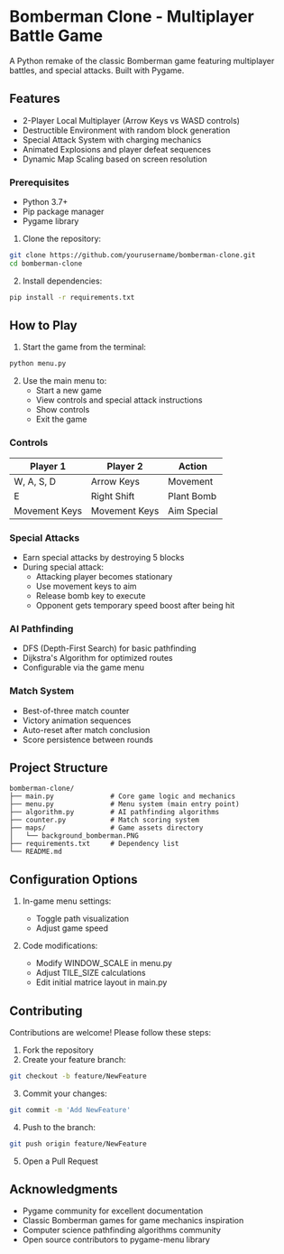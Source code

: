 # Bomberman Clone - Multiplayer Battle Game

A Python remake of the classic Bomberman game featuring multiplayer battles, and special attacks. Built with Pygame.

## Features

- 2-Player Local Multiplayer (Arrow Keys vs WASD controls)
- Destructible Environment with random block generation
- Special Attack System with charging mechanics
- Animated Explosions and player defeat sequences
- Dynamic Map Scaling based on screen resolution


### Prerequisites
- Python 3.7+
- Pip package manager
- Pygame library

1. Clone the repository:
```bash
git clone https://github.com/yourusername/bomberman-clone.git
cd bomberman-clone
```

2. Install dependencies:
```bash
pip install -r requirements.txt
```

## How to Play

1. Start the game from the terminal:
```bash
python menu.py
```

2. Use the main menu to:
   - Start a new game
   - View controls and special attack instructions
   - Show controls
   - Exit the game

### Controls
| Player 1        | Player 2         | Action          |
|-----------------|------------------|-----------------|
| W, A, S, D      | Arrow Keys       | Movement        |
| E               | Right Shift      | Plant Bomb      |
| Movement Keys   | Movement Keys    | Aim Special     |

### Special Attacks
- Earn special attacks by destroying 5 blocks
- During special attack:
  - Attacking player becomes stationary
  - Use movement keys to aim
  - Release bomb key to execute
  - Opponent gets temporary speed boost after being hit

### AI Pathfinding
- DFS (Depth-First Search) for basic pathfinding
- Dijkstra's Algorithm for optimized routes
- Configurable via the game menu

### Match System
- Best-of-three match counter
- Victory animation sequences
- Auto-reset after match conclusion
- Score persistence between rounds

## Project Structure
```
bomberman-clone/
├── main.py              # Core game logic and mechanics
├── menu.py              # Menu system (main entry point)
├── algorithm.py         # AI pathfinding algorithms
├── counter.py           # Match scoring system
├── maps/                # Game assets directory
│   └── background_bomberman.PNG
├── requirements.txt     # Dependency list
└── README.md
```

## Configuration Options
1. In-game menu settings:
   - Toggle path visualization
   - Adjust game speed

2. Code modifications:
   - Modify WINDOW_SCALE in menu.py
   - Adjust TILE_SIZE calculations
   - Edit initial matrice layout in main.py

## Contributing

Contributions are welcome! Please follow these steps:
1. Fork the repository
2. Create your feature branch:
```bash
git checkout -b feature/NewFeature
```
3. Commit your changes:
```bash
git commit -m 'Add NewFeature'
```
4. Push to the branch:
```bash
git push origin feature/NewFeature
```
5. Open a Pull Request

## Acknowledgments

- Pygame community for excellent documentation
- Classic Bomberman games for game mechanics inspiration
- Computer science pathfinding algorithms community
- Open source contributors to pygame-menu library
```
